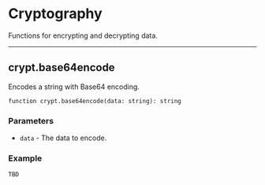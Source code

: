 # Cryptography

Functions for encrypting and decrypting data.

---

## crypt.base64encode

Encodes a string with Base64 encoding.

```luau
function crypt.base64encode(data: string): string
```

### Parameters

- `data` - The data to encode.

### Example

```luau
TBD
```
